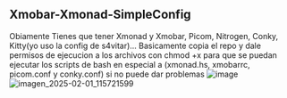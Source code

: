 Xmobar-Xmonad-SimpleConfig
--------------------------------------
Obiamente Tienes que tener
Xmonad y Xmobar,
Picom,
Nitrogen,
Conky,
Kitty(yo uso la config de s4vitar)...
Basicamente copia el repo y dale permisos de ejecucion a los archivos con chmod +x para que se puedan ejecutar los scripts de bash en especial a (xmonad.hs, xmobarrc, picom.conf y conky.conf) si no puede dar problemas
![image](https://github.com/user-attachments/assets/e243351a-5bbd-4c6e-8f54-79716fd92e2d)
![imagen_2025-02-01_115721599](https://github.com/user-attachments/assets/085926e8-bd28-4f7a-b807-8fbe03c41e43)
